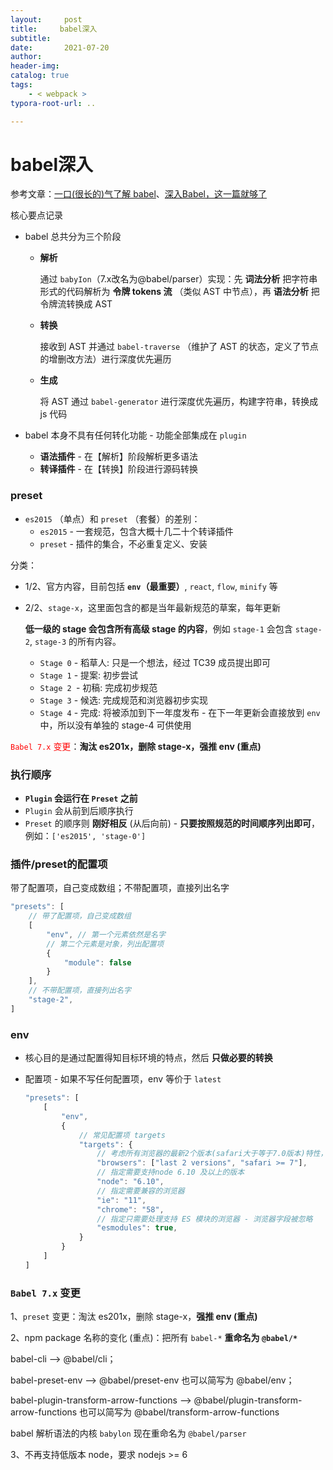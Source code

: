 ```yaml
---
layout:     post
title:     babel深入
subtitle:  
date:       2021-07-20
author:     
header-img: 
catalog: true
tags:
    - < webpack >
typora-root-url: ..

---
```


# babel深入

参考文章：[一口(很长的)气了解 babel](https://juejin.cn/post/6844903743121522701)、[深入Babel，这一篇就够了](https://juejin.cn/post/6844903746804137991) 

核心要点记录

- babel 总共分为三个阶段

    - **解析**

        通过 `babyIon`（7.x改名为@babel/parser）实现：先 **词法分析** 把字符串形式的代码解析为 **令牌 tokens 流** （类似 AST 中节点），再 **语法分析** 把令牌流转换成 AST

    - **转换**

        接收到 AST 并通过 `babel-traverse` （维护了 AST 的状态，定义了节点的增删改方法）进行深度优先遍历

    - **生成**

        将 AST 通过 `babel-generator` 进行深度优先遍历，构建字符串，转换成 js 代码

- babel 本身不具有任何转化功能 - 功能全部集成在 `plugin`
    - **语法插件** - 在【解析】阶段解析更多语法
    - **转译插件** - 在【转换】阶段进行源码转换



### preset

- `es2015` （单点）和 `preset` （套餐）的差别：
    - `es2015` - 一套规范，包含大概十几二十个转译插件
    - `preset` - 插件的集合，不必重复定义、安装

分类：

- 1/2、官方内容，目前包括 **`env`（最重要）**, `react`, `flow`, `minify` 等

- 2/2、`stage-x`，这里面包含的都是当年最新规范的草案，每年更新

    **低一级的 stage 会包含所有高级 stage 的内容**，例如 `stage-1` 会包含 `stage-2`, `stage-3` 的所有内容。

    - `Stage 0` - 稻草人: 只是一个想法，经过 TC39 成员提出即可
    - `Stage 1` - 提案: 初步尝试
    - `Stage 2 `- 初稿: 完成初步规范
    - `Stage 3` - 候选: 完成规范和浏览器初步实现
    - `Stage 4` - 完成: 将被添加到下一年度发布 - 在下一年更新会直接放到 `env` 中，所以没有单独的 stage-4 可供使用

<span style="color:red">`Babel 7.x` 变更</span>：**淘汰 es201x，删除 stage-x，强推 env (重点)**



### 执行顺序

- **`Plugin` 会运行在 `Preset` 之前**
- `Plugin` 会从前到后顺序执行
- `Preset` 的顺序则 **刚好相反** (从后向前) - **只要按照规范的时间顺序列出即可**，例如：`['es2015', 'stage-0']`



### 插件/preset的配置项

带了配置项，自己变成数组；不带配置项，直接列出名字

```js
"presets": [
    // 带了配置项，自己变成数组
    [
        "env", // 第一个元素依然是名字
        // 第二个元素是对象，列出配置项
        {
            "module": false
        }
    ],
    // 不带配置项，直接列出名字
    "stage-2",
]
```



### env

- 核心目的是通过配置得知目标环境的特点，然后 **只做必要的转换**

- 配置项 - 如果不写任何配置项，env 等价于 `latest`

    ```js
    "presets": [
        [
            "env", 
            {
                // 常见配置项 targets
                "targets": {
                    // 考虑所有浏览器的最新2个版本(safari大于等于7.0版本)特性，将必要的代码进行转换
                    "browsers": ["last 2 versions", "safari >= 7"],
    				// 指定需要支持node 6.10 及以上的版本                
                    "node": "6.10",
                    // 指定需要兼容的浏览器
                    "ie": "11",
                    "chrome": "58",
                    // 指定只需要处理支持 ES 模块的浏览器 - 浏览器字段被忽略
                    "esmodules": true,
                }
            }
        ]
    ]
    ```

    

### `Babel 7.x` 变更

1、`preset` 变更：淘汰 es201x，删除 stage-x，**强推 env (重点)**

2、npm package 名称的变化 (重点)：把所有 `babel-*` **重命名为 `@babel/*`**

babel-cli —> @babel/cli；

babel-preset-env —> @babel/preset-env 也可以简写为 @babel/env；

babel-plugin-transform-arrow-functions —> @babel/plugin-transform-arrow-functions 也可以简写为 @babel/transform-arrow-functions

babel 解析语法的内核 `babylon` 现在重命名为 `@babel/parser`

3、不再支持低版本 node，要求 nodejs >= 6
